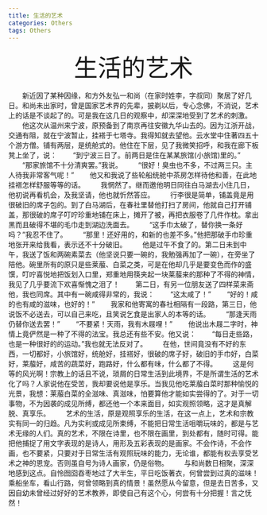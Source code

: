 ```yaml
---
title: 生活的艺术
categories: Others  
tags: Others 
---
```


<p align="center"><font size='100'> 生活的艺术</font></p>
　　新近因了某种因缘，和方外友弘一和尚（在家时姓李，字叔同）聚居了好几日。和尚未出家时，曾是国家艺术界的先辈，披剃以后，专心念佛，不消说，艺术上的话是不谈起了的。可是我在这几日的观察中，却深深地受到了艺术的刺激。
　　他这次从温州来宁波，原预备到了南京再往安徽九华山去的。因为江浙开战，交通有阻，就在宁波暂止，挂褡于七塔寺。我得知就去望他。云水堂中住著四五十个游方僧。铺有两层，是统舱式的。他住在下层，见了我微笑招呼，和我在廊下板凳上坐了，说：
　　“到宁波三日了。前两日是住在某某旅馆(小旅馆)里的。”
　　“那家旅馆不十分清爽罢。”我说。
　　“很好！臭虫也不多，不过两三只。主人待我非常客气呢！”
　　他又和我说了些轮船统舱中茶房怎样待他和善，在此地挂褡怎样舒服等等的话。
　　我惘然了。继而邀他明日同往白马湖去小住几日，他初说再看机会，及我坚请，他也就忻然答应。
　　行李很是简单，铺盖竟是用很破旧的席子包的。到了白马湖后，在春社里替他打扫了房间，他就自己打开铺盖，那很破的席子叮咛珍重地铺在床上，摊开了被，再把衣服卷了几件作枕。拿出黑而且破得不堪的毛巾走到湖边洗面去。
　　“这手巾太破了，替你换一条好吗？”我忍不住了。
　　“那里！还好用的，和新的也差不多。”他把那破手巾珍重地张开来给我看，表示还不十分破旧。
　　他是过午不食了的。第二日未到中午，我送了饭和两碗素菜去（他坚说只要一碗的，我勉强再加了一碗），在旁坐了陪他。碗里所有的原只是些莱菔、白菜之类，可是在他却几乎是要变色而作的盛馔，叮咛喜悦地把饭划入口里，郑重地用筷夹起一块莱菔来的那种了不得的神情，我见了几乎要流下欢喜惭愧之泪了！
　　第二日，有另一位朋友送了四样菜来斋他，我也同席。其中有一碗咸得非常的，我说：
　　“这太咸了！”
　　“好的！咸的也有咸的滋味，也好的！”
　　我家和他寄寓的春社相隔有一段路，第三日，他说饭不必送去，可以自己来吃，且笑说乞食是出家人的本等的话。
　　“那逢天雨仍替你送去罢！”
　　“不要紧！天雨，我有木屐哩！”
　　他说出木屐二字时，神情上竟俨然是一种了不得的法宝。我总还有些不安。他又说：
　　“每日走些路，也是一种很好的的运动。”我也就无法反对了。
　　在他，世间竟没有不好的东西，一切都好，小旅馆好，统舱好，挂褡好，很破的席子好，破旧的手巾好，白菜好，莱菔好，咸苦的蔬菜好，跑路好，什么都有味，什么都了不得。
　　这是何等的风光啊！宗教上的话且不说，琐屑的日常生活到此境界，不是所谓生活的艺术化了吗？人家说他在受苦，我却要说他是享乐。当我见他吃莱菔白菜时那种愉悦的光景，我想：莱菔白菜的全滋味、真滋味，怕要算他才能如实尝得的了。对于一切事物，不为因袭的成见所缚，都还他一个本来面目，如实观照领略，这才是真解脱、真享乐。
　　艺术的生活，原是观照享乐的生活，在这一点上，艺术和宗教实有同一的归趋。凡为实利或成见所束缚，不能把日常生活咀嚼玩味的，都是与艺术无缘的人们。真的艺术，不限在诗里，也不限在画里，到处都有，随时可得。能把他捕捉了用文字表现的是诗人，用形及五彩表现的是画家。不会作诗，不会作画，也不要紧，只要对于日常生活有观照玩味的能力，无论谁，都能有权去享受艺术之神的恩宠。否则虽自号为诗人画家，仍是俗物。
　　与和尚数日相聚，深深地感到这点。自怜囫囵吞枣地过了大半生，平日吃饭著衣，何曾尝到过真的滋味！乘船坐车，看山行路，何曾领略到真的情景！虽然愿从今留意，但是去日苦多，又因自幼未曾经过好好的艺术教养，即使自己有这个心，何尝有十分把握！言之怃然！
